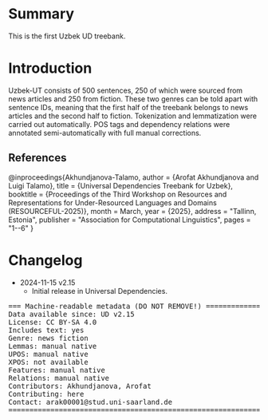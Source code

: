 # Summary

This is the first Uzbek UD treebank. 


# Introduction

Uzbek-UT consists of 500 sentences, 250 of which were sourced from news articles and 250 from fiction. These two genres can be told apart with sentence IDs, meaning that the first half of the treebank belongs to news articles and the second half to fiction. Tokenization and lemmatization were carried out automatically. POS tags and dependency relations were annotated semi-automatically with full manual corrections.



## References

@inproceedings{Akhundjanova-Talamo,
    author = {Arofat Akhundjanova and Luigi Talamo},
    title = {Universal Dependencies Treebank for Uzbek},
    booktitle = {Proceedings of the Third Workshop on Resources and Representations for Under-Resourced Languages and Domains (RESOURCEFUL-2025)},
    month = March,
    year = {2025},
    address = "Tallinn, Estonia",
    publisher = "Association for Computational Linguistics",
    pages = "1--6"
}


# Changelog

* 2024-11-15 v2.15
  * Initial release in Universal Dependencies.


<pre>
=== Machine-readable metadata (DO NOT REMOVE!) ================================
Data available since: UD v2.15
License: CC BY-SA 4.0
Includes text: yes
Genre: news fiction
Lemmas: manual native
UPOS: manual native
XPOS: not available
Features: manual native
Relations: manual native
Contributors: Akhundjanova, Arofat
Contributing: here
Contact: arak00001@stud.uni-saarland.de
===============================================================================
</pre>
